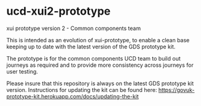 # ucd-xui2-prototype
xui prototype version 2 - Common components team

This is intended as an evolution of xui-prototype, to enable a clean base keeping up to date with the latest version of the GDS prototype kit.

The prototype is for the common components UCD team to build out journeys as required and to provide more consistency across journeys for user testing.

Please insure that this repository is always on the latest GDS prototype kit version. 
Instructions for updating the kit can be found here: https://govuk-prototype-kit.herokuapp.com/docs/updating-the-kit
